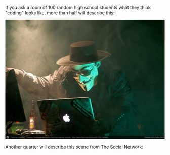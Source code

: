 If you ask a room of 100 random high school students what they think "coding" looks like, more than half will describe this:

![](/assets/hacker.jpg)

Another quarter will describe this scene from The Social Network:



